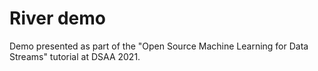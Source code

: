 # River demo
Demo presented as part of the "Open Source Machine Learning for Data Streams" tutorial at DSAA 2021.
